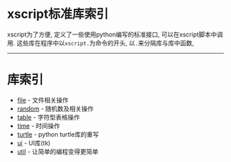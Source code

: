 # xscript标准库索引
xscript为了方便, 定义了一些使用python编写的标准接口, 可以在xscript脚本中调用.
这些库在程序中以`xscript.`为命令的开头, 以`.`来分隔库与库中函数,

- - -

# 库索引
  - [file](file.md) - 文件相关操作
  - [random](random.md) - 随机数及相关操作
  - [table](table.md) - 字符型表格操作
  - [time](time.md) - 时间操作
  - [turtle](turtle.md) - python turtle库的重写
  - [ui](ui.md) - UI库(tk)
  - [util](util.md) - 让简单的编程变得更简单
